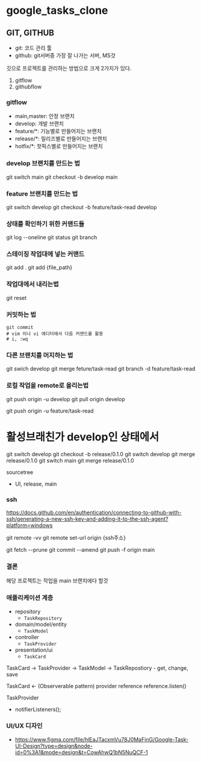 # google_tasks_clone

## GIT, GITHUB
- git: 코드 관리 툴
- github: git서버중 가장 잘 나가는 서버, MS것

깃으로 프로젝트를 관리하는 방법으로 크게 2가지가 있다.
1. gitflow
2. githubflow

### gitflow

- main,master: 안정 브랜치
- develop: 개발 브랜치
- feature/*: 기능별로 만들어지는 브랜치
- release/*: 릴리즈별로 만들어지는 브랜치
- hotfix/*: 핫픽스별로 만들어지는 브랜치

### develop 브랜치를 만드는 법
git switch main
git checkout -b develop main

### feature 브랜치를 만드는 법
git switch develop
git checkout -b feature/task-read develop


### 상태를 확인하기 위한 커맨드들
git log --oneline
git status
git branch

### 스테이징 작업대에 넣는 커맨드
git add .
git add {file_path}

### 작업대에서 내리는법
git reset

### 커밋하는 법

```
git commit
# vim 이나 vi 에디터에서 다음 커맨드를 활용
# i, :wq
```

### 다른 브랜치를 머지하는 법

git swich develop
git merge feture/task-read
git branch -d feature/task-read

### 로컬 작업을 remote로 올리는법
git push origin -u develop
git pull origin develop

git push origin -u feature/task-read

# 활성브래친가 develop인 상태에서
git switch develop
git checkout -b release/0.1.0
git switch develop
git merge release/0.1.0
git switch main
git merge release/0.1.0

sourcetree
- UI, release, main

### ssh

https://docs.github.com/en/authentication/connecting-to-github-with-ssh/generating-a-new-ssh-key-and-adding-it-to-the-ssh-agent?platform=windows

git remote -vv
git remote set-url origin {ssh주소}

git fetch --prune
git commit --amend
git push -f origin main

### 결론

해당 프로젝트는 작업을 main 브랜치에다 할것


### 애플리케이션 계층

- repository
    - `TaskRepository`
- domain/model/entity
    - `TaskModel`
- controller
    - `TaskProvider`
- presentation/ui
    - `TaskCard`

TaskCard -> TaskProvider -> TaskModel
                         -> TaskRepostiory
            - get, change, save

TaskCard <- (Observerable pattern)
 provider reference
 reference.listen()

TaskProvider
 - notifierListeners();


 ### UI/UX 디자인

 - https://www.figma.com/file/hlEaJTacxmVu78J0MaFjnG/Google-Task-UI-Design?type=design&node-id=0%3A1&mode=design&t=CowAhwQ1bN5NuQCF-1